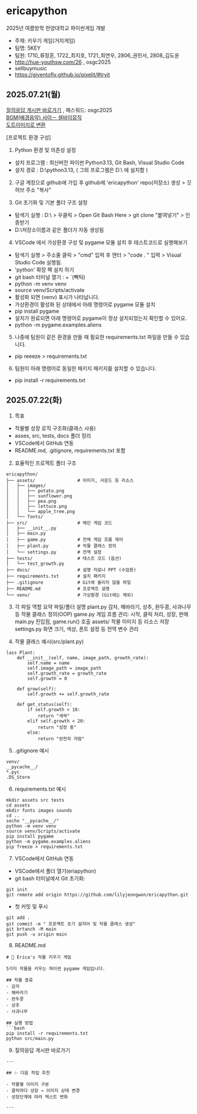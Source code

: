# ericapython
2025년 여름방학 한양대학교 파이썬게임 개발
- 주제: 키우기 게임(거지게임)
- 팀명: 5KEY
- 팀원: 1710_류정훈, 1722_최지호, 1721_최연우, 2806_권민서, 2808_김도윤
- http://hue-youthsw.com/26 , osgc2025
- sellbuymusic 
- https://giventofly.github.io/pixelit/#tryit

## 2025.07.21(월)
[질의응답 게시판 바로가기](http://www.hue-youthsw.com/22) , 패스워드: osgc2025 <br>
[BGM(배경음악) 사이ㅡ 셀바이뮤직](https://www.sellbuymusic.com) <br>
[도트이미지로 변환](https://giventofly.github.io/pixelit/#tryit)

[프로젝트 환경 구성]
1. Python 환경 및 의존성 설정 
  - 설치 프로그램 : 최신버전 파이썬 Python3.13, Git Bash, Visual Studio Code
  - 설치 경로 : D:\python3.13, ( 그외 프로그램은 D:\ 에 설치함 )

2. 구글 계정으로 github에 가입 후 github에 'ericapython' repo(저장소) 생성 > 깃 허브 주소 "복사"

3. Git 초기화 및 기본 폴더 구조 설정
  - 탐색기 실행 : D:\ > 우클릭 > Open Git Bash Here > git clone "붙여넣기" > 인증받기
  - D:\저장소이름과 같은 폴더가 자동 생성됨

4. VSCode 에서 가상환경 구성 및 pygame 모듈 설치 후 테스트코드로 실행해보기
  - 탐색기 실행 > 주소줄 클릭 > "cmd" 입력 후 엔터 > "code . " 입력 > Visual Studio Code 실행됨.
  - 'python' 확장 팩 설치 하기
  - git bash 터미널 열기 : <Ctrl> + `(빽틱)
  - python -m venv venv
  - source venv/Scripts/activate
  - 활성화 되면 (venv) 표시가 나타납니다.
  - 가상환경이 활성화 된 상태에서 아래 명령어로 pygame 모듈 설치
  - pip install pygame
  - 설치가 완료되면 아래 명령어로 pygame이 정상 설치되었는지 확인할 수 있어요.
  - python -m pygame.examples.aliens

5. 나중에 팀원이 같은 환경을 만들 때 필요한 requirements.txt 파일을 만들 수 있습니다.
  - pip reeeze > requirements.txt

6. 팀원이 아래 명령어로 동일한 패키지 패키지를 설치할 수 있습니다.
  - pip install -r requirements.txt

## 2025.07.22(화)

1. 목표
  - 작물별 성장 로직 구조화(클래스 사용)
  - asses, src, tests, docs 폴더 정리
  - VSCode에서 GitHub 연동
  - README.md, .gitignore, requirements.txt 포함

2. 효율적인 프로젝트 폴더 구조
```
ericapython/
├── assets/                # 이미지, 사운드 등 리소스
│   ├── images/
│   │   ├── potato.png
│   │   ├── sunflower.png
│   │   ├── pea.png
│   │   ├── lettuce.png
│   │   └── apple_tree.png
│   └── fonts/
├── src/                   # 메인 게임 코드
│   ├── __init__.py
│   ├── main.py
│   ├── game.py            # 전체 게임 흐름 제어
│   ├── plant.py           # 작물 클래스 정의
│   └── settings.py        # 전역 설정
├── tests/                 # 테스트 코드 (옵션)
│   └── test_growth.py
├── docs/                  # 설명 자료나 PPT (수업용)
├── requirements.txt       # 설치 패키지
├── .gitignore             # Git에 올리지 않을 파일
├── README.md              # 프로젝트 설명
└── venv/                  # 가상환경 (Git에는 제외)
```

3. 각 파일 역할 요약
  파일/폴더              설명
  plant.py              감자, 해바라기, 상추, 완두콩, 사과나무 등 작물 클래스 정의(OOP)
  game.py               게임 흐름 관리: 시작, 클릭 처리, 성장, 판매
  main.py               진입점, game.run() 호출
  assets/               작물 이미지 등 리소스 저장
  settings.py           화면 크기, 색상, 폰트 설정 등 전역 변수 관리

4. 작물 클래스 예시(src/plant.py)
```
lass Plant:
    def __init__(self, name, image_path, growth_rate):
        self.name = name
        self.image_path = image_path
        self.growth_rate = growth_rate
        self.growth = 0

    def grow(self):
        self.growth += self.growth_rate

    def get_status(self):
        if self.growth < 10:
            return "새싹"
        elif self.growth < 20:
            return "성장 중"
        else:
            return "완전히 자람"
```
5. .gitignore 예시
```
venv/
__pycache__/
*.pyc
.DS_Store
```

6. requirements.txt 예시
```
mkdir assets src tests
cd assets
mkdir fonts images sounds
cd ..
secho "__pycache__/"
python -m venv venv
source venv/Scripts/activate
pip install pygame
python -m pygame.examples.aliens
pip freeze > requirements.txt
```

7. VSCode에서 GitHub 연동
- VSCode에서 폴더 열기(eriapython)
- git bash 터미널에서 Git 초기화:
```
git init
git remote add origin https://github.com/lilyjeongwon/ericapython.git
```
  - 첫 커밋 및 푸시
```
git add .
git commit -m " 프로젝트 초기 설저어 및 작물 클래스 생성"
git brtanch -M main
git push -u origin main
```

8. README.md
```
# 🌱 Erica's 작물 키우기 게임

5가지 작물을 키우는 파이썬 pygame 게임입니다.

## 작물 종류
- 감자
- 해바라기
- 완두콩
- 상추
- 사과나무

## 실행 방법
```bash
pip install -r requirements.txt
python src/main.py
```
9. 질의응답 게시판 바로가기
```
---

## ✨ 다음 작업 추천

- 작물별 이미지 구분
- 클릭마다 성장 → 이미지 상태 변경
- 성장단계에 따라 텍스트 변화

---

```

